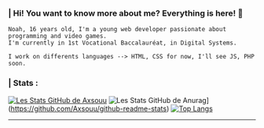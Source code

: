 ### | Hi! You want to know more about me? Everything is here! 🚀

```
Noah, 16 years old, I'm a young web developer passionate about programming and video games. 
I'm currently in 1st Vocational Baccalauréat, in Digital Systems.

I work on differents languages --> HTML, CSS for now, I'll see JS, PHP soon.
```

### | Stats :
[![Les Stats GitHub de Axsouu](https://github-readme-stats.vercel.app/api?username=Axsouu&theme=radical&layout=default&card_width=495)](https://github.com/Axsouu/github-readme-stats)
![Les Stats GitHub de Anurag](https://github-readme-stats.vercel.app/api?username=Axsouu&theme=radical&layout=default&card_width=495)](https://github.com/Axsouu/github-readme-stats)
[![Top Langs](https://github-readme-stats.vercel.app/api/top-langs/?username=Axsouu&theme=radical&layout=default&card_width=495)](https://github.com/Axsouu/github-readme-stats)

------------------------------------------------------------------------------------------------------------------------------------------------------
